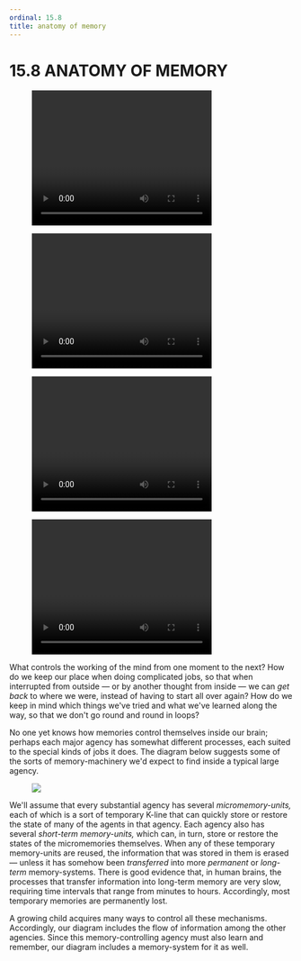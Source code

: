 ```yaml
---
ordinal: 15.8
title: anatomy of memory
---
```


# 15.8 ANATOMY OF MEMORY 

<figure><video height="240" width="320"> Your browser does not support the video tag. </video></figure>
<figure><video height="240" width="320"> Your browser does not support the video tag. </video></figure>
<figure><video height="240" width="320"> Your browser does not support the video tag. </video></figure>
<figure><video height="240" width="320"> Your browser does not support the video tag. </video></figure>
<p>What controls the working of the mind from one moment to the next? How do we keep our place when doing complicated jobs, so that when interrupted from outside &mdash; or by another thought from inside &mdash; we can <em>get back</em> to where we were, instead of having to start all over again? How do we keep in mind which things we've tried and what we've learned along the way, so that we don't go round and round in loops?</p>
<p>No one yet knows how memories control themselves inside our brain; perhaps each major agency has somewhat different processes, each suited to the special kinds of jobs it does. The diagram below suggests some of the sorts of memory-machinery we'd expect to find inside a typical large agency.</p>
<figure><img src="/images/ch15/15-3.png"/></figure>
<p>We'll assume that every substantial agency has several <em>micromemory-units,</em> each of which is a sort of temporary K-line that can quickly store or restore the state of many of the agents in that agency. Each agency also has several <em>short-term memory-units,</em> which can, in turn, store or restore the states of the micromemories themselves. When any of these temporary memory-units are reused, the information that was stored in them is erased &mdash; unless it has somehow been <em>transferred</em> into more <em>permanent</em> or <em>long-term</em> memory-systems. There is good evidence that, in human brains, the processes that transfer information into long-term memory are very slow, requiring time intervals that range from minutes to hours. Accordingly, most temporary memories are permanently lost.</p>
<p>A growing child acquires many ways to control all these mechanisms. Accordingly, our diagram includes the flow of information among the other agencies. Since this memory-controlling agency must also learn and remember, our diagram includes a memory-system for it as well.</p>